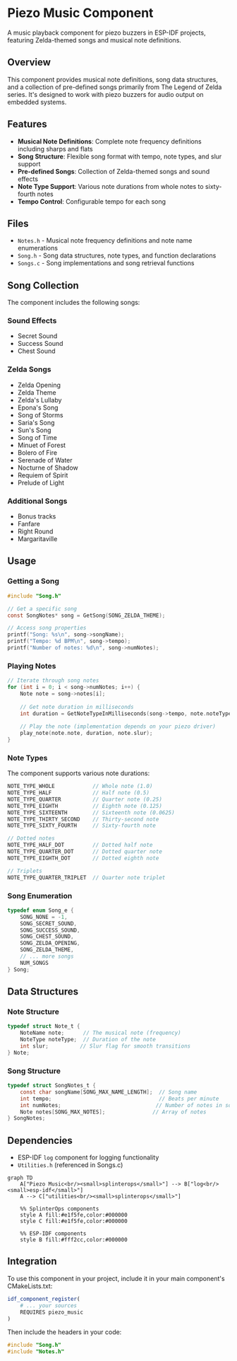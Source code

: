 # Piezo Music Component

A music playback component for piezo buzzers in ESP-IDF projects, featuring Zelda-themed songs and musical note definitions.

## Overview

This component provides musical note definitions, song data structures, and a collection of pre-defined songs primarily from The Legend of Zelda series. It's designed to work with piezo buzzers for audio output on embedded systems.

## Features

- **Musical Note Definitions**: Complete note frequency definitions including sharps and flats
- **Song Structure**: Flexible song format with tempo, note types, and slur support
- **Pre-defined Songs**: Collection of Zelda-themed songs and sound effects
- **Note Type Support**: Various note durations from whole notes to sixty-fourth notes
- **Tempo Control**: Configurable tempo for each song

## Files

- `Notes.h` - Musical note frequency definitions and note name enumerations
- `Song.h` - Song data structures, note types, and function declarations
- `Songs.c` - Song implementations and song retrieval functions

## Song Collection

The component includes the following songs:

### Sound Effects
- Secret Sound
- Success Sound  
- Chest Sound

### Zelda Songs
- Zelda Opening
- Zelda Theme
- Zelda's Lullaby
- Epona's Song
- Song of Storms
- Saria's Song
- Sun's Song
- Song of Time
- Minuet of Forest
- Bolero of Fire
- Serenade of Water
- Nocturne of Shadow
- Requiem of Spirit
- Prelude of Light

### Additional Songs
- Bonus tracks
- Fanfare
- Right Round
- Margaritaville

## Usage

### Getting a Song

```c
#include "Song.h"

// Get a specific song
const SongNotes* song = GetSong(SONG_ZELDA_THEME);

// Access song properties
printf("Song: %s\n", song->songName);
printf("Tempo: %d BPM\n", song->tempo);
printf("Number of notes: %d\n", song->numNotes);
```

### Playing Notes

```c
// Iterate through song notes
for (int i = 0; i < song->numNotes; i++) {
    Note note = song->notes[i];
    
    // Get note duration in milliseconds
    int duration = GetNoteTypeInMilliseconds(song->tempo, note.noteType);
    
    // Play the note (implementation depends on your piezo driver)
    play_note(note.note, duration, note.slur);
}
```

### Note Types

The component supports various note durations:

```c
NOTE_TYPE_WHOLE            // Whole note (1.0)
NOTE_TYPE_HALF             // Half note (0.5)
NOTE_TYPE_QUARTER          // Quarter note (0.25)
NOTE_TYPE_EIGHTH           // Eighth note (0.125)
NOTE_TYPE_SIXTEENTH        // Sixteenth note (0.0625)
NOTE_TYPE_THIRTY_SECOND    // Thirty-second note
NOTE_TYPE_SIXTY_FOURTH     // Sixty-fourth note

// Dotted notes
NOTE_TYPE_HALF_DOT         // Dotted half note
NOTE_TYPE_QUARTER_DOT      // Dotted quarter note
NOTE_TYPE_EIGHTH_DOT       // Dotted eighth note

// Triplets
NOTE_TYPE_QUARTER_TRIPLET  // Quarter note triplet
```

### Song Enumeration

```c
typedef enum Song_e {
    SONG_NONE = -1,
    SONG_SECRET_SOUND,
    SONG_SUCCESS_SOUND,
    SONG_CHEST_SOUND,
    SONG_ZELDA_OPENING,
    SONG_ZELDA_THEME,
    // ... more songs
    NUM_SONGS
} Song;
```

## Data Structures

### Note Structure
```c
typedef struct Note_t {
    NoteName note;      // The musical note (frequency)
    NoteType noteType;  // Duration of the note
    int slur;          // Slur flag for smooth transitions
} Note;
```

### Song Structure
```c
typedef struct SongNotes_t {
    const char songName[SONG_MAX_NAME_LENGTH];  // Song name
    int tempo;                                  // Beats per minute
    int numNotes;                              // Number of notes in song
    Note notes[SONG_MAX_NOTES];               // Array of notes
} SongNotes;
```

## Dependencies

- ESP-IDF `log` component for logging functionality
- `Utilities.h` (referenced in Songs.c)

```mermaid
graph TD
    A["Piezo Music<br/><small>splinterops</small>"] --> B["log<br/><small>esp-idf</small>"]
    A --> C["utilities<br/><small>splinterops</small>"]

    %% SplinterOps components
    style A fill:#e1f5fe,color:#000000
    style C fill:#e1f5fe,color:#000000

    %% ESP-IDF components
    style B fill:#fff2cc,color:#000000
```

## Integration

To use this component in your project, include it in your main component's CMakeLists.txt:

```cmake
idf_component_register(
    # ... your sources
    REQUIRES piezo_music
)
```

Then include the headers in your code:

```c
#include "Song.h"
#include "Notes.h"
```
